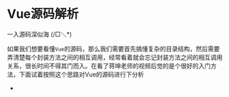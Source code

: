 # Vue源码解析

一入源码深似海  (/□＼*)

如果我们想要看懂`Vue`的源码，那么我们需要首先搞懂复杂的目录结构，然后需要弄清楚每个封装方法之间的相互调用，经常看着就会忘记封装方法之间的相互调用关系，很长时间不得其门而入。在看了蒋坤老师的视频后觉的是个很好的入门方法，下面试着按照这个思路对Vue的源码进行下分析

* 

